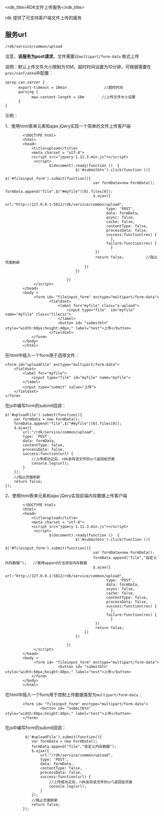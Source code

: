 <rdk_title>RDK文件上传服务</rdk_title>

rdk 提供了可支持客户端文件上传的服务

## 服务url

    /rdk/service/common/upload

注意，**该服务为post请求**。文件需要以`multipart/form-data` 格式上传

说明：默认上传文件大小限制为10M，超时时间设置为10分钟，可根据需要在`proc/conf/akka`中配置：

    spray.can.server {
		  export-timeout = 10min                 //超时时间
		  parsing {
		        max-content-length = 10m        //上传文件大小设置
		  }
	}

示例：

 1、使用html表单元素和ajax jQery实现一个简单的文件上传客户端

			<!DOCTYPE html>
			<html>
			<head>
			    <title>upload</title>
			    <meta charset = "utf-8">
			    <script src="jquery-1.11.3.min.js"></script>
				 <script>
				        $(document).ready(function ()  {
									$('#submitbtn').click(function (){	
										$('#fileinput_form').submit(function(){
											var formData=new FormData();
									        formData.append("file",$("#myfile")[0].files[0]);
											$.ajax({  
											      url:"http://127.0.0.1:5812/rdk/service/common/upload",    
												  type: 'POST',  
												  data: formData,           
												  async: false,  
												  cache: false,  
												  contentType: false,  
												  processData: false,
												  success:function(res) {
												  	},
												  failure:function(res) {
												  	}
											 })	
											 return false;          //阻止页面刷新
										})
									})

								})
				 </script>
			</head>
			<body >
			     <form id= "fileinput_form" enctype="multipart/form-data">             
						<fieldset>
							<label for="myfile" class="a-upload">
								<input type="file"  id="myfile" name="myfile" class="filecss">
							</label>            
							<button id= "submitbtn" style="width:60px;height:40px;" label="test">上传</button>
						</fieldset>
			    </form>       
			</body>
			</html>

在html中插入一个form用于选择文件：

    <form id="uploadFile" enctype="multipart/form-data">             
        <fieldset>
            <label for="myfile">
                <input type="file" id="myfile" name="myfile">
            </label>
            <input type="submit" value="上传">  
        </fieldset>
    </form> 

在js中编写form的submit回调：

    $('#uploadFile').submit(function(){
        var formData = new FormData();
        formData.append("file",$("#myfile")[0].files[0]);
        $.ajax({  
            url:"/rdk/service/common/upload",    
            type: 'POST',  
            data: formData,
            contentType: false,  
            processData: false,
            success:function(url) {
                //上传成功之后，rdk会将该文件的url返回给页面
                console.log(url);
            }
        });
        //阻止页面刷新
        return false;
    });


2、使用html表单元素和ajax jQery实现前端内存数据上传客户端

            <!DOCTYPE html>
            <html>
            <head>
                <title>upload</title>
                <meta charset = "utf-8">
                <script src="jquery-1.11.3.min.js"></script>
                 <script>
                        $(document).ready(function ()  {
                                    $('#submitbtn').click(function (){  
                                        $('#fileinput_form').submit(function(){
                                            var formData=new FormData();
                                            formData.append("file","自定义内存数据");   //使用append方法添加内存数据
                                            $.ajax({  
                                                  url:"http://127.0.0.1:5812/rdk/service/common/upload",    
                                                  type: 'POST',  
                                                  data: formData,           
                                                  async: false,  
                                                  cache: false,  
                                                  contentType: false,  
                                                  processData: false,
                                                  success:function(res) {
                                                    },
                                                  failure:function(res) {
                                                    }
                                             }) 
                                             return false;    
                                        })
                                    })

                                })
                 </script>
            </head>
            <body >
                 <form id= "fileinput_form" enctype="multipart/form-data">             
                            <button id= "submitbtn" style="width:60px;height:40px;" label="test">上传</button>
                </form>       
            </body>
            </html>


在html中插入一个form用于控制上传数据类型为`multipart/form-data`：

            <form id= "fileinput_form" enctype="multipart/form-data">             
                    <button id= "submitbtn" style="width:60px;height:40px;" label="test">上传</button>
            </form> 

在js中编写form的submit回调：

             $('#uploadFile').submit(function(){
                var formData = new FormData();
                formData.append("file","自定义内存数据");
                $.ajax({  
                    url:"/rdk/service/common/upload",    
                    type: 'POST',  
                    data: formData,
                    contentType: false,  
                    processData: false,
                    success:function(url) {
                        //上传成功之后，rdk会将该文件的url返回给页面
                        console.log(url);
                    }
                });
                //阻止页面刷新
                return false;
            });